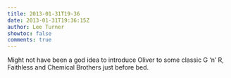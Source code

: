 ```yaml
---
title: 2013-01-31T19-36
date: 2013-01-31T19:36:15Z
author: Lee Turner
showtoc: false
comments: true
---
```


Might not have been a god idea to introduce Oliver to some classic G ‘n’ R, Faithless and Chemical Brothers just before bed.


